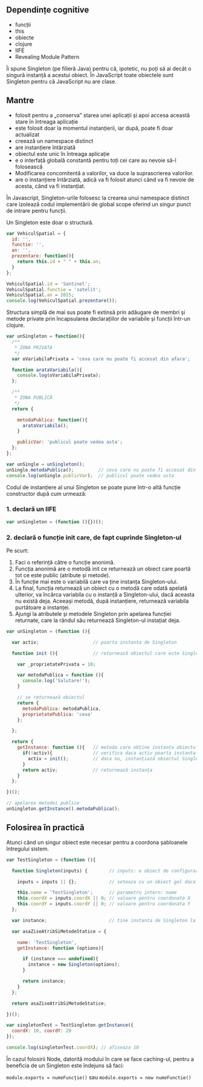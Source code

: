 ## Dependințe cognitive
- funcții
- this
- obiecte
- clojure
- IIFE
- Revealing Module Pattern

Îi spune Singleton (pe filieră Java) pentru că, ipotetic, nu poți să ai decât o singură instanță a acestui obiect.
În JavaScript toate obiectele sunt Singleton pentru că JavaScript nu are clase.

## Mantre

- folosit pentru a „conserva” starea unei aplicații și apoi accesa această stare în întreaga aplicație
- este folosit doar la momentul instanțierii, iar după, poate fi doar actualizat
- creează un namespace distinct
- are instanțiere întârziată
- obiectul este unic în întreaga aplicație
- e o interfață globală constantă pentru toți cei care au nevoie să-l folosească
- Modificarea concomitentă a valorilor, va duce la suprascrierea valorilor.
- are o instanțiere întârziată, adică va fi folosit atunci când va fi nevoie de acesta, când va fi instanțiat.

În Javascript, Singleton-urile folosesc la crearea unui namespace distinct care izolează codul implementării de global scope oferind un singur punct de intrare pentru funcții.

Un Singleton este doar o structură.

```javascript
var VehiculSpatial = {
  id: '',
  functie: '',
  an: '',
  prezentare: function(){
    return this.id + " " + this.an;
  }
};

VehiculSpatial.id = 'Santinel';
VehiculSpatial.functie = 'satelit';
VehiculSpatial.an = 2015;
console.log(VehiculSpatial.prezentare());
```

Structura simplă de mai sus poate fi extinsă prin adăugare de membri și metode private prin încapsularea declarațiilor de variabile și funcții într-un clojure.

```javascript
var unSingleton = function(){
  /**
   * ZONA PRIVATA
   */
  var oVariabilaPrivata = 'ceva care nu poate fi accesat din afara';

  function arataVariabila(){
    console.log(oVariabilaPrivata);
  };

  /**
   * ZONA PUBLICĂ
   */
  return {

    metodaPublica: function(){
      arataVariabila();
    }

    publicVar: 'publicul poate vedea asta';
  };
};

var unSingle = unSingleton();
unSingle.metodaPublica();         // ceva care nu poate fi accesat din afara
console.log(unSingle.publicVar);  // publicul poate vedea asta
```

Codul de instanțiere al unui Singleton se poate pune într-o altă funcție constructor după cum urmează:

### 1. declară un IIFE

```javascript
var unSingleton = (function (){})();
```

### 2. declară o funcție init care, de fapt cuprinde Singleton-ul

Pe scurt:
1. Faci o referință către o funcție anonimă.
2. Funcția anonimă are o metodă init ce returnează un obiect care poartă tot ce este public (atribute și metode).
3. În funcție mai este o variabilă care va ține instanța Singleton-ului.
4. La final, funcția returnează un obiect cu o metodă care odată apelată ulterior, va încărca variabila cu o instanță a Singleton-ului, dacă aceasta nu există deja. Aceeași metodă, după instanțiere, returnează variabila purtătoare a instanței.
5. Ajungi la atributele și metodele Singleton prin apelarea funcției returnate, care la rândul său returnează Singleton-ul instațiat deja.

```javascript
var unSingleton = (function (){

  var activ;                    // poarta instanta de Singleton

  function init (){             // returnează obiectul care este Singleton-ul

    var _proprietatePrivata = 10;

    var metodaPublica = function (){
      console.log('Salutare!');
    }

    // se returnează obiectul
    return {
      metodaPublica: metodaPublica,
      proprietatePublica: 'ceva'
    };

  };

  return {
    getInstance: function (){   // metoda care obține instanța obiectului Singleton
      if(!activ){               // verifica daca activ poarta instanta
        activ = init();         // daca nu, instanțiază obiectul Singleton
      }
      return activ;             // returnează instanța
    }
  };

})();

// apelarea metodei publice
unSingleton.getInstance().metodaPublica();
```

## Folosirea în practică

Atunci când un singur obiect este necesar pentru a coordona șabloanele întregului sistem.

```javascript
var TestSingleton = (function (){

  function Singleton(inputs) {        // inputs: e obiect de configurare pentru asemanator cu { name: 'ceva', pointX: 5}

    inputs = inputs || {};            // seteaza cu un obiect gol daca nu ai obiect de configurare

    this.name = 'TestSingleton';      // parametru intern: name
    this.coordX = inputs.coordX || 0; // valoare pentru coordonata X
    this.coordY = inputs.coordY || 0; // valoare pentru coordonata Y
  };

  var instance;                       // tine instanta de Singleton la instanțierea cu  new

  var asaZiseAtribSiMetodeStatice = {

    name: 'TestSingleton',
    getInstance: function (options){

      if (instance === undefined){
        instance = new Singleton(options);
      }

      return instance;
    }
  };

  return asaZiseAtribSiMetodeStatice;

})();

var singletonTest = TestSingleton.getInstance({
  coordX: 10, coordY: 20
});

console.log(singletonTest.coordX); // afiseaza 10
```

În cazul folosirii Node, datorită modului în care se face caching-ul, pentru a beneficia de un Singleton este îndejuns să faci:

`module.exports = numeFuncție()`
sau
`module.exports = new numeFunctie()`
